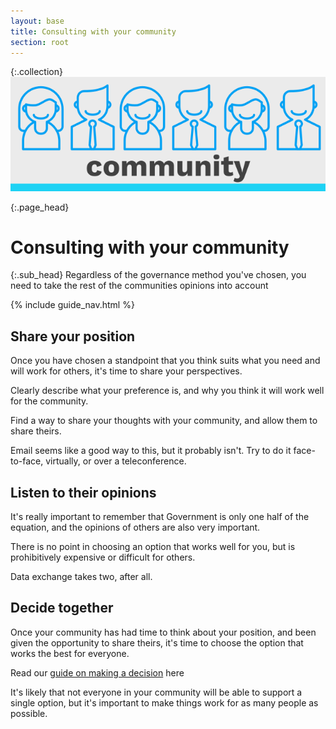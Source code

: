 ```yaml
---
layout: base
title: Consulting with your community
section: root
---
```

{:.collection}
![Community](img/community.svg)


{:.page_head}
# Consulting with your community

{:.sub_head}
Regardless of the governance method you've chosen, you need to take the rest of the communities opinions into account

{% include guide_nav.html %}


## Share your position

Once you have chosen a standpoint that you think suits what you need and will work for others, it's time to share your perspectives.

Clearly describe what your preference is, and why you think it will work well for the community.

Find a way to share your thoughts with your community, and allow them to share theirs.

Email seems like a good way to this, but it probably isn't. Try to do it face-to-face, virtually, or over a teleconference.

## Listen to their opinions

It's really important to remember that Government is only one half of the equation, and the opinions of others are also very important.

There is no point in choosing an option that works well for you, but is prohibitively expensive or difficult for others.

Data exchange takes two, after all.

## Decide together

Once your community has had time to think about your position, and been given the opportunity to share theirs, it's time to choose the option that works the best for everyone.

Read our [guide on making a decision](decisions.html) here

It's likely that not everyone in your community will be able to support a single option, but it's important to make things work for as many people as possible.
